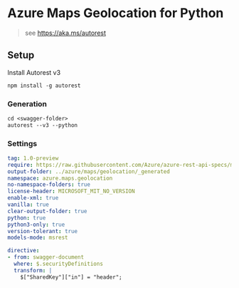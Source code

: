 # Azure Maps Geolocation for Python

> see https://aka.ms/autorest

## Setup

Install Autorest v3

```ps
npm install -g autorest
```

### Generation

```ps
cd <swagger-folder>
autorest --v3 --python
```

### Settings

```yaml
tag: 1.0-preview
require: https://raw.githubusercontent.com/Azure/azure-rest-api-specs/main/specification/maps/data-plane/Geolocation/readme.md
output-folder: ../azure/maps/geolocation/_generated
namespace: azure.maps.geolocation
no-namespace-folders: true
license-header: MICROSOFT_MIT_NO_VERSION
enable-xml: true
vanilla: true
clear-output-folder: true
python: true
python3-only: true
version-tolerant: true
models-mode: msrest
```

```yaml
directive:
- from: swagger-document
  where: $.securityDefinitions
  transform: |
    $["SharedKey"]["in"] = "header";
```
